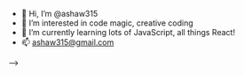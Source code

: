 - 👋 Hi, I’m @ashaw315
- 👀 I’m interested in code magic, creative coding
- 🌱 I’m currently learning lots of JavaScript, all things React!
- 📫 ashaw315@gmail.com
<!-- 
<!---
ashaw315/ashaw315 is a ✨ special ✨ repository =
---> -->
